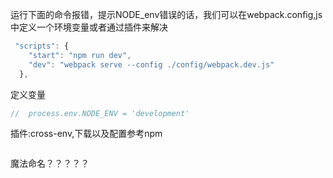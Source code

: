 

运行下面的命令报错，提示NODE_env错误的话，我们可以在webpack.config,js中定义一个环境变量或者通过插件来解决
```js
 "scripts": {
    "start": "npm run dev",
    "dev": "webpack serve --config ./config/webpack.dev.js"
  },
```

定义变量
```js
//  process.env.NODE_ENV = 'development'
```

插件:cross-env,下载以及配置参考npm

```js

```

魔法命名？？？？？
